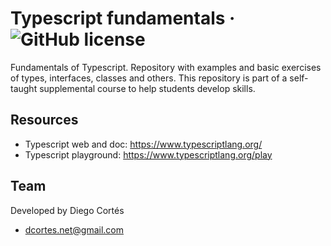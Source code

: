 # Typescript fundamentals &middot; ![GitHub license](https://img.shields.io/badge/license-MIT-blue.svg)

Fundamentals of Typescript. Repository with examples and basic exercises of types, interfaces, classes and others. This repository is part of a self-taught supplemental course to help students develop skills.

## Resources

- Typescript web and doc: https://www.typescriptlang.org/
- Typescript playground: https://www.typescriptlang.org/play

## Team

Developed by Diego Cortés

- dcortes.net@gmail.com
